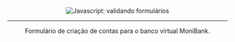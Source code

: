 <p align="center"> <img src="https://imgur.com/mIBmcEL.png" alt="Javascript: validando formulários"> </p>

<hr>

<p align="center">Formulário de criação de contas para o banco virtual MoniBank.</p>


